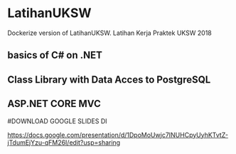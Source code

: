 # LatihanUKSW
Dockerize version of LatihanUKSW.
Latihan Kerja Praktek UKSW 2018

## basics of C# on .NET
## Class Library with Data Acces to PostgreSQL
## ASP.NET CORE MVC 

#DOWNLOAD GOOGLE SLIDES DI 

 https://docs.google.com/presentation/d/1DpoMoUwjc7INUHCpyUyhKTvtZ-jTdumEjYzu-qFM26I/edit?usp=sharing


 
